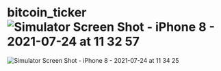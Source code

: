# bitcoin_ticker![Simulator Screen Shot - iPhone 8 - 2021-07-24 at 11 32 57](https://user-images.githubusercontent.com/34736746/126863148-a02e3b9c-f8f8-4598-910d-4a3d64ee54bf.png)
![Simulator Screen Shot - iPhone 8 - 2021-07-24 at 11 34 25](https://user-images.githubusercontent.com/34736746/126863153-da942095-58c7-44ba-994b-9a628be82a31.png)
